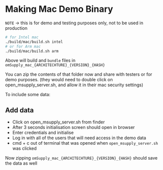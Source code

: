 # Making Mac Demo Binary

`NOTE` -> this is for demo and testing purposes only, not to be used in production

```bash
# for Intel mac
./build/mac/build.sh intel 
# or for Arm mac
./build/mac/build.sh arm
```

Above will build and `bundle` files in `omSupply_mac_{ARCHITECHTURE}_{VERSION}_{HASH}`

You can zip the contents of that folder now and share with testers or for demo purposes. (they would need to double click on open_msupply_server.sh, and allow it in their mac security settings)

To include some data:

## Add data

* Click on open_msupply_server.sh from finder
* After 3 seconds initialisation screen should open in browser
* Enter credentials and initialise
* Log in with all of the users that will need access in the demo data
* cmd + c out of terminal that was opened when `open_msupply_server.sh` was clicked

Now zipping `omSupply_mac_{ARCHITECHTURE}_{VERSION}_{HASH}` should save the data as well